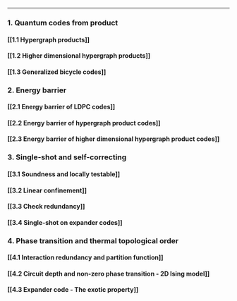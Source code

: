 ***

### 1. Quantum codes from product

#### [[1.1 Hypergraph products]]

#### [[1.2 Higher dimensional hypergraph products]]

#### [[1.3 Generalized bicycle codes]]

### 2. Energy barrier

#### [[2.1 Energy barrier of LDPC codes]]

#### [[2.2 Energy barrier of hypergraph product codes]]

#### [[2.3 Energy barrier of higher dimensional hypergraph product codes]]

### 3. Single-shot and self-correcting

#### [[3.1 Soundness and locally testable]]

#### [[3.2 Linear confinement]]

#### [[3.3 Check redundancy]]

#### [[3.4 Single-shot on expander codes]]

### 4. Phase transition and thermal topological order

#### [[4.1 Interaction redundancy and partition function]]

#### [[4.2 Circuit depth and non-zero phase transition - 2D Ising model]]

#### [[4.3 Expander code - The exotic property]]












